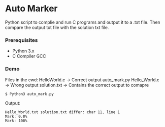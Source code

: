 # Auto Marker

Python script to complie and run C programs and output it to a .txt file. Then compare the output txt file with the solution txt file.

### Prerequisites

- Python 3.x
- C Compiler GCC

### Demo

Files in the cwd:
  HelloWorld.c -> Correct output
  auto_mark.py 
  Hello_World.c	-> Wrong output
  solution.txt -> Contains the correct output to comapre

```
$ Python3 auto_mark.py 
```

Output:

```
Hello_World.txt solution.txt differ: char 11, line 1
Mark: 0.0%
Mark: 100%
```
